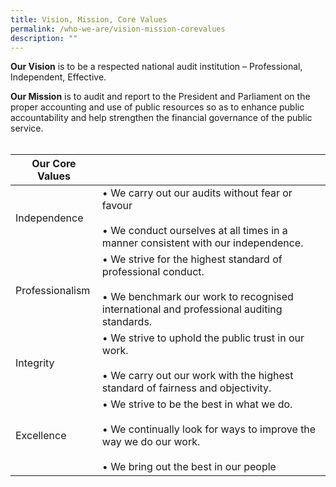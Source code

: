 ```yaml
---
title: Vision, Mission, Core Values
permalink: /who-we-are/vision-mission-corevalues
description: ""
---
```

**Our Vision** is to be a respected national audit institution – Professional, Independent, Effective.

**Our Mission** is to audit and report to the President and Parliament on the proper accounting and use of public resources so as to enhance public accountability and help strengthen the financial governance of the public service.
<BR> </BR>


| Our Core Values |  | 
| -------- | -------- | 
| Independence   |  •  We carry out our audits   without fear or favour <br> <br> •  We conduct ourselves at all times in a manner consistent with our independence.  | 
| Professionalism   |  •  We strive for the highest standard of professional conduct. <br> <br> •  We benchmark our work to recognised international and professional auditing standards.    | 
| Integrity   |  •  We strive to uphold the public trust in our work.  <br> <br> •  We carry out our work with the highest standard of fairness and objectivity.   |  
| Excellence   |  •  We strive to be the best in what we do.  <br> <br> •  We continually look for ways to improve the way we do our work. <BR> <BR>  • We bring out the best in our people | 
	

